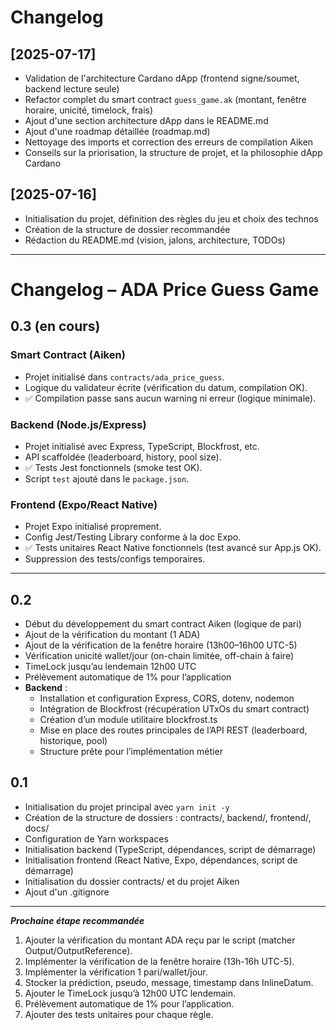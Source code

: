 # Changelog

## [2025-07-17]
- Validation de l'architecture Cardano dApp (frontend signe/soumet, backend lecture seule)
- Refactor complet du smart contract `guess_game.ak` (montant, fenêtre horaire, unicité, timelock, frais)
- Ajout d'une section architecture dApp dans le README.md
- Ajout d'une roadmap détaillée (roadmap.md)
- Nettoyage des imports et correction des erreurs de compilation Aiken
- Conseils sur la priorisation, la structure de projet, et la philosophie dApp Cardano

## [2025-07-16]
- Initialisation du projet, définition des règles du jeu et choix des technos
- Création de la structure de dossier recommandée
- Rédaction du README.md (vision, jalons, architecture, TODOs)

---

# Changelog – ADA Price Guess Game

## 0.3 (en cours)

### Smart Contract (Aiken)

- Projet initialisé dans `contracts/ada_price_guess`.
- Logique du validateur écrite (vérification du datum, compilation OK).
- ✅ Compilation passe sans aucun warning ni erreur (logique minimale).

### Backend (Node.js/Express)

- Projet initialisé avec Express, TypeScript, Blockfrost, etc.
- API scaffoldée (leaderboard, history, pool size).
- ✅ Tests Jest fonctionnels (smoke test OK).
- Script `test` ajouté dans le `package.json`.

### Frontend (Expo/React Native)

- Projet Expo initialisé proprement.
- Config Jest/Testing Library conforme à la doc Expo.
- ✅ Tests unitaires React Native fonctionnels (test avancé sur App.js OK).
- Suppression des tests/configs temporaires.

---

## 0.2

- Début du développement du smart contract Aiken (logique de pari)
- Ajout de la vérification du montant (1 ADA)
- Ajout de la vérification de la fenêtre horaire (13h00–16h00 UTC-5)
- Vérification unicité wallet/jour (on-chain limitée, off-chain à faire)
- TimeLock jusqu’au lendemain 12h00 UTC
- Prélèvement automatique de 1% pour l’application
- **Backend** :
  - Installation et configuration Express, CORS, dotenv, nodemon
  - Intégration de Blockfrost (récupération UTxOs du smart contract)
  - Création d’un module utilitaire blockfrost.ts
  - Mise en place des routes principales de l’API REST (leaderboard, historique, pool)
  - Structure prête pour l’implémentation métier

## 0.1

- Initialisation du projet principal avec `yarn init -y`
- Création de la structure de dossiers : contracts/, backend/, frontend/, docs/
- Configuration de Yarn workspaces
- Initialisation backend (TypeScript, dépendances, script de démarrage)
- Initialisation frontend (React Native, Expo, dépendances, script de démarrage)
- Initialisation du dossier contracts/ et du projet Aiken
- Ajout d'un .gitignore

---

**_Prochaine étape recommandée_**

1. Ajouter la vérification du montant ADA reçu par le script (matcher Output/OutputReference).
2. Implémenter la vérification de la fenêtre horaire (13h-16h UTC-5).
3. Implémenter la vérification 1 pari/wallet/jour.
4. Stocker la prédiction, pseudo, message, timestamp dans InlineDatum.
5. Ajouter le TimeLock jusqu’à 12h00 UTC lendemain.
6. Prélèvement automatique de 1% pour l’application.
7. Ajouter des tests unitaires pour chaque règle.
